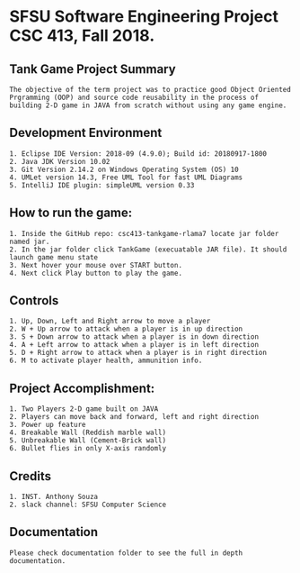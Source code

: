 # SFSU Software Engineering Project CSC 413, Fall 2018.

## Tank Game Project Summary

```
The objective of the term project was to practice good Object Oriented Prgramming (OOP) and source code reusability in the process of building 2-D game in JAVA from scratch without using any game engine.
```

## Development Environment

```
1. Eclipse IDE Version: 2018-09 (4.9.0); Build id: 20180917-1800
2. Java JDK Version 10.02
3. Git Version 2.14.2 on Windows Operating System (OS) 10
4. UMLet version 14.3, Free UML Tool for fast UML Diagrams
5. IntelliJ IDE plugin: simpleUML version 0.33
```

## How to run the game:

```
1. Inside the GitHub repo: csc413-tankgame-rlama7 locate jar folder named jar.
2. In the jar folder click TankGame (execuatable JAR file). It should launch game menu state
3. Next hover your mouse over START button.
4. Next click Play button to play the game.
```

## Controls

```
1. Up, Down, Left and Right arrow to move a player
2. W + Up arrow to attack when a player is in up direction
3. S + Down arrow to attack when a player is in down direction
4. A + Left arrow to attack when a player is in left direction
5. D + Right arrow to attack when a player is in right direction
6. M to activate player health, ammunition info.
```

## Project Accomplishment:

```
1. Two Players 2-D game built on JAVA
2. Players can move back and forward, left and right direction
3. Power up feature
4. Breakable Wall (Reddish marble wall)
5. Unbreakable Wall (Cement-Brick wall)
6. Bullet flies in only X-axis randomly
```

## Credits

```
1. INST. Anthony Souza
2. slack channel: SFSU Computer Science
```

## Documentation

```
Please check documentation folder to see the full in depth documentation.
```
